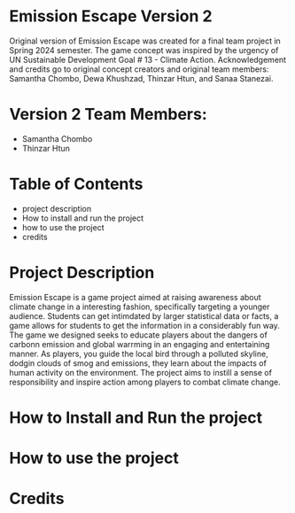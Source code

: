 # Emission Escape Version 2 
Original version of Emission Escape was created for a final team project in Spring 2024 semester. The game concept was inspired by the urgency of UN Sustainable Development Goal # 13 - Climate Action. Acknowledgement and credits go to original concept creators and original team members: Samantha Chombo, Dewa Khushzad, Thinzar Htun, and Sanaa Stanezai. 

# Version 2 Team Members: 
  - Samantha Chombo
  - Thinzar Htun



# Table of Contents 
  - project description
  - How to install and run the project
  - how to use the project
  - credits


# Project Description
Emission Escape is a game project aimed at raising awareness about climate change in a interesting fashion, specifically targeting a younger audience. Students can get intimdated by larger statistical data or facts, a game allows for students to get the information in a considerably fun way. The game we designed seeks to educate players about the dangers of carbonn emission and global warrming in an engaging and entertaining manner. As players, you guide the local bird through a polluted skyline, dodgin clouds of smog and emissions, they learn about the impacts of human activity on the environment. The project aims to instill a sense of responsibility and inspire action among players to combat climate change. 


# How to Install and Run the project 

# How to use the project

# Credits 

